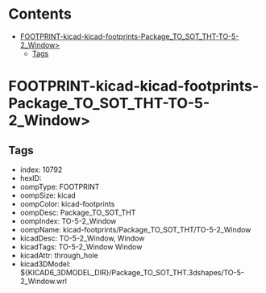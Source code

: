 



Contents
========

* [FOOTPRINT-kicad-kicad-footprints-Package_TO_SOT_THT-TO-5-2_Window>](#footprint-kicad-kicad-footprints-package_to_sot_tht-to-5-2_window)
	* [Tags](#tags)

# FOOTPRINT-kicad-kicad-footprints-Package_TO_SOT_THT-TO-5-2_Window>

## Tags

- index: 10792
- hexID: 
- oompType: FOOTPRINT
- oompSize: kicad
- oompColor: kicad-footprints
- oompDesc: Package_TO_SOT_THT
- oompIndex: TO-5-2_Window
- oompName: kicad-footprints/Package_TO_SOT_THT/TO-5-2_Window
- kicadDesc: TO-5-2_Window, Window
- kicadTags: TO-5-2_Window Window
- kicadAttr: through_hole
- kicad3DModel: ${KICAD6_3DMODEL_DIR}/Package_TO_SOT_THT.3dshapes/TO-5-2_Window.wrl
